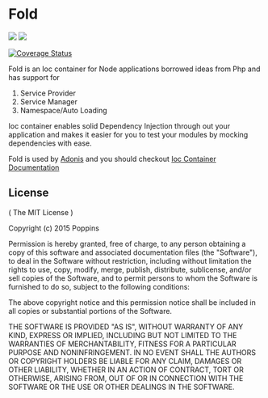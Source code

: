 # Fold

![](http://i1117.photobucket.com/albums/k594/thetutlage/poppins-1_zpsg867sqyl.png)
![](https://img.shields.io/travis/poppinss/adonis-fold.svg)

[![Coverage Status](https://coveralls.io/repos/poppinss/adonis-fold/badge.svg?branch=master&service=github)](https://coveralls.io/github/poppinss/adonis-fold?branch=master)

Fold is an Ioc container for Node applications borrowed ideas from Php and has support for 

1. Service Provider
2. Service Manager
3. Namespace/Auto Loading

Ioc container enables solid Dependency Injection through out your application and makes it easier for you to test your modules by mocking dependencies with ease.

Fold is used by [Adonis](http://adonisjs.com) and you should checkout [Ioc Container Documentation](#http://adonisjs.com/docs/1.0/ioc-container)

## License
( The MIT License )

Copyright (c) 2015 Poppins

Permission is hereby granted, free of charge, to any person obtaining a
copy of this software and associated documentation files (the "Software"),
to deal in the Software without restriction, including without limitation
the rights to use, copy, modify, merge, publish, distribute, sublicense,
and/or sell copies of the Software, and to permit persons to whom the
Software is furnished to do so, subject to the following conditions:

The above copyright notice and this permission notice shall be included in
all copies or substantial portions of the Software.

THE SOFTWARE IS PROVIDED "AS IS", WITHOUT WARRANTY OF ANY KIND, EXPRESS OR
IMPLIED, INCLUDING BUT NOT LIMITED TO THE WARRANTIES OF MERCHANTABILITY,
FITNESS FOR A PARTICULAR PURPOSE AND NONINFRINGEMENT. IN NO EVENT SHALL THE
AUTHORS OR COPYRIGHT HOLDERS BE LIABLE FOR ANY CLAIM, DAMAGES OR OTHER
LIABILITY, WHETHER IN AN ACTION OF CONTRACT, TORT OR OTHERWISE, ARISING
FROM, OUT OF OR IN CONNECTION WITH THE SOFTWARE OR THE USE OR OTHER
DEALINGS IN THE SOFTWARE.
